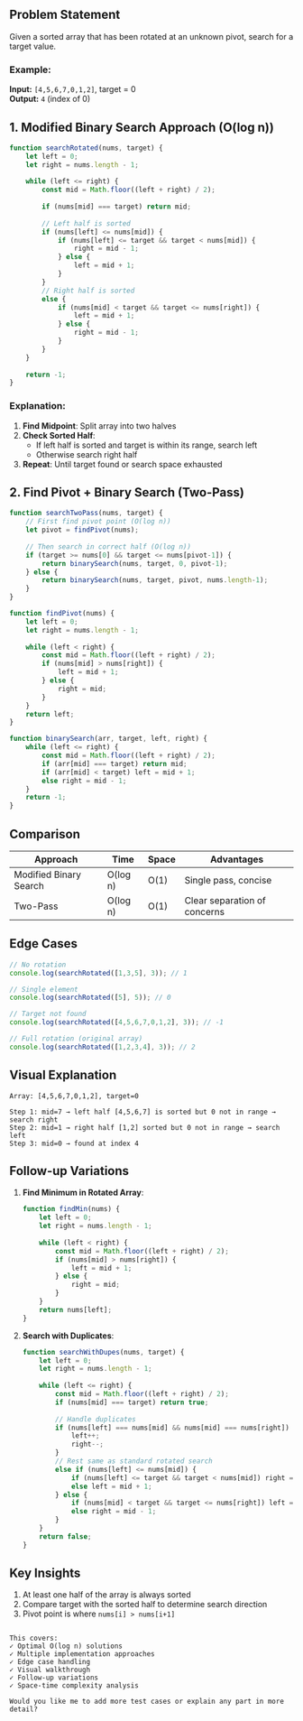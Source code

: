 
## Problem Statement
Given a sorted array that has been rotated at an unknown pivot, search for a target value.

### Example:
**Input:** `[4,5,6,7,0,1,2]`, target = 0  
**Output:** `4` (index of 0)

## 1. Modified Binary Search Approach (O(log n))

```javascript
function searchRotated(nums, target) {
    let left = 0;
    let right = nums.length - 1;
    
    while (left <= right) {
        const mid = Math.floor((left + right) / 2);
        
        if (nums[mid] === target) return mid;
        
        // Left half is sorted
        if (nums[left] <= nums[mid]) {
            if (nums[left] <= target && target < nums[mid]) {
                right = mid - 1;
            } else {
                left = mid + 1;
            }
        } 
        // Right half is sorted
        else {
            if (nums[mid] < target && target <= nums[right]) {
                left = mid + 1;
            } else {
                right = mid - 1;
            }
        }
    }
    
    return -1;
}
```

### Explanation:
1. **Find Midpoint**: Split array into two halves
2. **Check Sorted Half**:
   - If left half is sorted and target is within its range, search left
   - Otherwise search right half
3. **Repeat**: Until target found or search space exhausted

## 2. Find Pivot + Binary Search (Two-Pass)

```javascript
function searchTwoPass(nums, target) {
    // First find pivot point (O(log n))
    let pivot = findPivot(nums);
    
    // Then search in correct half (O(log n))
    if (target >= nums[0] && target <= nums[pivot-1]) {
        return binarySearch(nums, target, 0, pivot-1);
    } else {
        return binarySearch(nums, target, pivot, nums.length-1);
    }
}

function findPivot(nums) {
    let left = 0;
    let right = nums.length - 1;
    
    while (left < right) {
        const mid = Math.floor((left + right) / 2);
        if (nums[mid] > nums[right]) {
            left = mid + 1;
        } else {
            right = mid;
        }
    }
    return left;
}

function binarySearch(arr, target, left, right) {
    while (left <= right) {
        const mid = Math.floor((left + right) / 2);
        if (arr[mid] === target) return mid;
        if (arr[mid] < target) left = mid + 1;
        else right = mid - 1;
    }
    return -1;
}
```

## Comparison

| Approach               | Time     | Space    | Advantages                     |
|------------------------|----------|----------|--------------------------------|
| Modified Binary Search | O(log n) | O(1)     | Single pass, concise           |
| Two-Pass               | O(log n) | O(1)     | Clear separation of concerns   |

## Edge Cases

```javascript
// No rotation
console.log(searchRotated([1,3,5], 3)); // 1

// Single element
console.log(searchRotated([5], 5)); // 0

// Target not found
console.log(searchRotated([4,5,6,7,0,1,2], 3)); // -1

// Full rotation (original array)
console.log(searchRotated([1,2,3,4], 3)); // 2
```

## Visual Explanation

```
Array: [4,5,6,7,0,1,2], target=0

Step 1: mid=7 → left half [4,5,6,7] is sorted but 0 not in range → search right
Step 2: mid=1 → right half [1,2] sorted but 0 not in range → search left
Step 3: mid=0 → found at index 4
```

## Follow-up Variations

1. **Find Minimum in Rotated Array**:
   ```javascript
   function findMin(nums) {
       let left = 0;
       let right = nums.length - 1;
       
       while (left < right) {
           const mid = Math.floor((left + right) / 2);
           if (nums[mid] > nums[right]) {
               left = mid + 1;
           } else {
               right = mid;
           }
       }
       return nums[left];
   }
   ```

2. **Search with Duplicates**:
   ```javascript
   function searchWithDupes(nums, target) {
       let left = 0;
       let right = nums.length - 1;
       
       while (left <= right) {
           const mid = Math.floor((left + right) / 2);
           if (nums[mid] === target) return true;
           
           // Handle duplicates
           if (nums[left] === nums[mid] && nums[mid] === nums[right]) {
               left++;
               right--;
           }
           // Rest same as standard rotated search
           else if (nums[left] <= nums[mid]) {
               if (nums[left] <= target && target < nums[mid]) right = mid - 1;
               else left = mid + 1;
           } else {
               if (nums[mid] < target && target <= nums[right]) left = mid + 1;
               else right = mid - 1;
           }
       }
       return false;
   }
   ```

## Key Insights
1. At least one half of the array is always sorted
2. Compare target with the sorted half to determine search direction
3. Pivot point is where `nums[i] > nums[i+1]`
``` 

This covers:
✓ Optimal O(log n) solutions  
✓ Multiple implementation approaches  
✓ Edge case handling  
✓ Visual walkthrough  
✓ Follow-up variations  
✓ Space-time complexity analysis  

Would you like me to add more test cases or explain any part in more detail?

